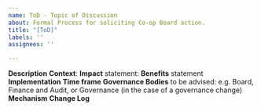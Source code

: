 ```yaml
---
name: ToD - Topic of Discussion
about: Formal Process for soliciting Co-op Board action.
title: "[ToD]"
labels: ''
assignees: ''

---
```


<!--### Before raising a Topic of Discussion (ToD)

<!--Candidate topics of discussion should first be discussed with other members so that there has been a degree of peer review before invoking this formal process.  Discussion can take place in any appropriate collaboration channel or tool.  Members must make reasonable effort to reach out to and at least inform all parties impacted in the candidate ToD.

<!--Topics of discussion are normally raised in ‘business as usual’ agenda-setting process for the governance body relevant to the topic.  Each committee, body or business unit has a membership representative who may be contacted in order to table the item in the agenda/decision-making process operated by that unit. 

<!--### When to Raise a Formal ToD

<!--ToD’s may be raised where:
<!--*   there is no obvious accountable/responsible body already in existing co-op governance to address the candidate topic, <!--or
<!--*   the ToD is deemed to be of ‘board level significance’<sup>[3](#myfootnote1)</sup> and is not already on the Co-op Board agenda, or
<!--*   the topic has already been submitted, but the proposer and a significant number of peers feel that the topic has not been properly addressed and requires escalation as a dispute or unresolved matter for arbitration and final settlement.

**Title:** <!--short (50 char max) but informative -->
**Description** <!--of ToD (no more than 1 page) -->
**Context**:  <!--link to previous discussion / documents and history of previous submission and outcomes. -->
**Impact** statement: <!-- on co-op ongoing costs, effort, third party / external impact, reputation, external valuation etc.  (Must include timing of impacts, quantified wherever possible - link) -->
**Benefits** statement <!--(Must include timing of benefits, quantified wherever possible - link) -->
**Implementation** <!--Costs, Plan and Risk Assessment  (links) -->
**Time frame** <!--for discussion - allowing reasonable time to adjust the ToD, if necessary, and for the proposed consultation _mechanism_ -->
**Governance Bodies** to be advised:  e.g. Board, Finance and Audit, or Governance (in the case of a governance change)
**Mechanism** <!--proposed for expressing collective sentiment / making decision, including pre and post consultation.  (This should be discussed with the Governance Committee) -->
**Change Log** <!--to record any significant changes to the ToD  (what, who, why, when etc) -->
